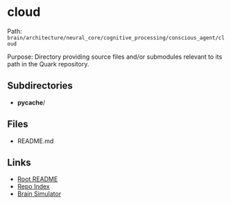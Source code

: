 # cloud

Path: `brain/architecture/neural_core/cognitive_processing/conscious_agent/cloud`

Purpose: Directory providing source files and/or submodules relevant to its path in the Quark repository.

## Subdirectories
- __pycache__/

## Files
- README.md

## Links
- [Root README](../../../../../README.md)
- [Repo Index](../../../../../repo_index.json)
- [Brain Simulator](../../../../../brain/architecture/brain_simulator.py)
